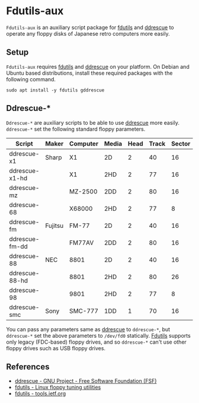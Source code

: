 # Fdutils-aux

`Fdutils-aux` is an auxiliary script package for [fdutils](https://fdutils.linux.lu/) and [ddrescue](http://www.gnu.org/software/ddrescue/ddrescue.html) to operate any floppy disks of Japanese retro computers more easily.

## Setup

`Fdutils-aux` requires [fdutils](https://fdutils.linux.lu/) and [ddrescue](http://www.gnu.org/software/ddrescue/ddrescue.html) on your platform. On Debian and Ubuntu based distributions, install these required packages with the following command.

```
sudo apt install -y fdutils gddrescue
```

## Ddrescue-*

`Ddrescue-*` are auxiliary scripts to be able to use [ddrescue](http://www.gnu.org/software/ddrescue/ddrescue.html) more easily. `ddrescue-*` set the following standard floppy parameters.

|Script        |Maker  |Computer|Media|Head|Track|Sector|SSize|
|--------------|-------|--------|-----|----|-----|------|-----|
|ddrescue-x1   |Sharp  |X1      |2D   |2   |40   |16    |256  |
|ddrescue-x1-hd|       |X1      |2HD  |2   |77   |16    |256  |
|ddrescue-mz   |       |MZ-2500 |2DD  |2   |80   |16    |256  |
|ddrescue-68   |       |X68000  |2HD  |2   |77   |8     |1024 |
|ddrescue-fm   |Fujitsu|FM-77   |2D   |2   |40   |16    |256  |
|ddrescue-fm-dd|       |FM77AV  |2DD  |2   |80   |16    |256  |
|ddrescue-88   |NEC    |8801    |2D   |2   |40   |16    |256  |
|ddrescue-88-hd|       |8801    |2HD  |2   |80   |26    |256  |
|ddrescue-98   |       |9801    |2HD  |2   |77   |8     |1024 |
|ddrescue-smc  |Sony   |SMC-777 |1DD  |1   |70   |16    |256  |

You can pass any parameters same as [ddrescue](http://www.gnu.org/software/ddrescue/ddrescue.html) to `ddrescue-*`, but `ddrescue-*` set the above parameters to `/dev/fd0` statically.
[Fdutils](https://fdutils.linux.lu/) supports only legacy (FDC-based) floppy drives, and so `ddrescue-*` can't use other floppy drives such as USB floppy drives.

## References

- [ddrescue - GNU Project - Free Software Foundation (FSF)](http://www.gnu.org/software/ddrescue/ddrescue.html)
- [fdutils - Linux floppy tuning utilities](https://fdutils.linux.lu/)
- [fdutils - tools.ietf.org](https://fdutils.linux.lu/)